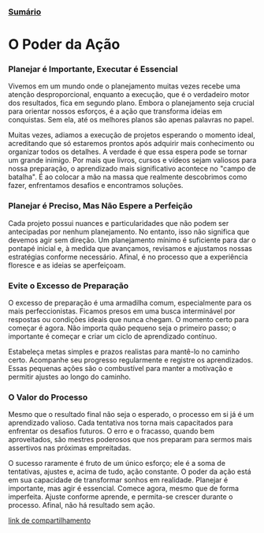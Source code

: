 ### [Sumário](<https://maksoud.github.io/Sumário>)
# O Poder da Ação
### Planejar é Importante, Executar é Essencial

Vivemos em um mundo onde o planejamento muitas vezes recebe uma atenção desproporcional, enquanto a execução, que é o verdadeiro motor dos resultados, fica em segundo plano. Embora o planejamento seja crucial para orientar nossos esforços, é a ação que transforma ideias em conquistas. Sem ela, até os melhores planos são apenas palavras no papel.

Muitas vezes, adiamos a execução de projetos esperando o momento ideal, acreditando que só estaremos prontos após adquirir mais conhecimento ou organizar todos os detalhes. A verdade é que essa espera pode se tornar um grande inimigo. Por mais que livros, cursos e vídeos sejam valiosos para nossa preparação, o aprendizado mais significativo acontece no "campo de batalha". É ao colocar a mão na massa que realmente descobrimos como fazer, enfrentamos desafios e encontramos soluções.
### Planejar é Preciso, Mas Não Espere a Perfeição

Cada projeto possui nuances e particularidades que não podem ser antecipadas por nenhum planejamento. No entanto, isso não significa que devemos agir sem direção. Um planejamento mínimo é suficiente para dar o pontapé inicial e, à medida que avançamos, revisamos e ajustamos nossas estratégias conforme necessário. Afinal, é no processo que a experiência floresce e as ideias se aperfeiçoam.
### Evite o Excesso de Preparação

O excesso de preparação é uma armadilha comum, especialmente para os mais perfeccionistas. Ficamos presos em uma busca interminável por respostas ou condições ideais que nunca chegam. O momento certo para começar é agora. Não importa quão pequeno seja o primeiro passo; o importante é começar e criar um ciclo de aprendizado contínuo.

Estabeleça metas simples e prazos realistas para mantê-lo no caminho certo. Acompanhe seu progresso regularmente e registre os aprendizados. Essas pequenas ações são o combustível para manter a motivação e permitir ajustes ao longo do caminho.
### O Valor do Processo

Mesmo que o resultado final não seja o esperado, o processo em si já é um aprendizado valioso. Cada tentativa nos torna mais capacitados para enfrentar os desafios futuros. O erro e o fracasso, quando bem aproveitados, são mestres poderosos que nos preparam para sermos mais assertivos nas próximas empreitadas.

O sucesso raramente é fruto de um único esforço; ele é a soma de tentativas, ajustes e, acima de tudo, ação constante. O poder da ação está em sua capacidade de transformar sonhos em realidade. Planejar é importante, mas agir é essencial. Comece agora, mesmo que de forma imperfeita. Ajuste conforme aprende, e permita-se crescer durante o processo. Afinal, não há resultado sem ação.

[link de compartilhamento](<https://maksoud.github.io/Mente%20e%20Estudos/O%20Poder%20da%20Ação>)